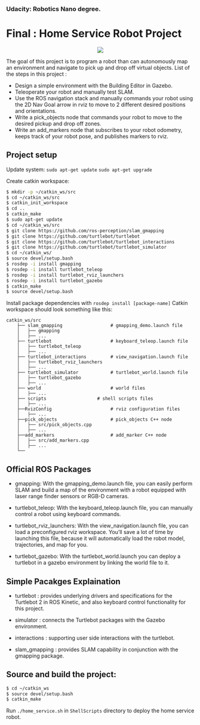 ### Udacity: Robotics Nano degree.   
# Final : Home Service Robot Project

<p align="center">
  <img src="home_service2.gif">
</p> 

The goal of this project is to program a robot than can autonomously map an environment and navigate to pick up and drop off virtual objects. List of the steps in this project :

* Design a simple environment with the Building Editor in Gazebo.
* Teleoperate your robot and manually test SLAM.
* Use the ROS navigation stack and manually commands your robot using the 2D Nav Goal arrow in rviz to move to 2 different desired positions and orientations.
* Write a pick_objects node that commands your robot to move to the desired pickup and drop off zones.
* Write an add_markers node that subscribes to your robot odometry, keeps track of your robot pose, and publishes markers to rviz.

## Project setup 

Update system:
`sudo apt-get update`
`sudo apt-get upgrade`


Create catkin workspace:
```sh
$ mkdir -p ~/catkin_ws/src
$ cd ~/catkin_ws/src
$ catkin_init_workspace
$ cd ..
$ catkin_make
$ sudo apt-get update
$ cd ~/catkin_ws/src
$ git clone https://github.com/ros-perception/slam_gmapping
$ git clone https://github.com/turtlebot/turtlebot
$ git clone https://github.com/turtlebot/turtlebot_interactions
$ git clone https://github.com/turtlebot/turtlebot_simulator
$ cd ~/catkin_ws/
$ source devel/setup.bash
$ rosdep -i install gmapping
$ rosdep -i install turtlebot_teleop
$ rosdep -i install turtlebot_rviz_launchers
$ rosdep -i install turtlebot_gazebo
$ catkin_make
$ source devel/setup.bash
```
Install package dependencies with `rosdep install [package-name]`
Catkin workspace should look something like this:
```
catkin_ws/src
    ├── slam_gmapping                  # gmapping_demo.launch file                   
    │   ├── gmapping
    │   ├── ...
    ├── turtlebot                      # keyboard_teleop.launch file
    │   ├── turtlebot_teleop
    │   ├── ...
    ├── turtlebot_interactions         # view_navigation.launch file      
    │   ├── turtlebot_rviz_launchers
    │   ├── ...
    ├── turtlebot_simulator            # turtlebot_world.launch file 
    │   ├── turtlebot_gazebo
    │   ├── ...
    ├── world                          # world files
    │   ├── ...
    ├── scripts                   # shell scripts files
    │   ├── ...
    ├──RvizConfig                      # rviz configuration files
    │   ├── ...
    ├──pick_objects                    # pick_objects C++ node
    │   ├── src/pick_objects.cpp
    │   ├── ...
    ├──add_markers                     # add_marker C++ node
    │   ├── src/add_markers.cpp
    │   ├── ...
    └──
```

## Official ROS Packages
* gmapping: With the gmapping_demo.launch file, you can easily perform SLAM and build a map of the environment with a robot equipped with laser range finder sensors or RGB-D cameras.  

* turtlebot_teleop: With the keyboard_teleop.launch file, you can manually control a robot using keyboard commands.   

* turtlebot_rviz_launchers: With the view_navigation.launch file, you can load a preconfigured rviz workspace. You’ll save a lot of time by launching this file, because it will automatically load the robot model, trajectories, and map for you.   

* turtlebot_gazebo: With the turtlebot_world.launch you can deploy a turtlebot in a gazebo environment by linking the world file to it.   

## Simple Pacakges Explaination
* turtlebot : provides underlying drivers and specifications for the Turtlebot 2 in ROS Kinetic, and also keyboard control functionality for this project.   

* simulator : connects the Turtlebot packages with the Gazebo environment.   

* interactions : supporting user side interactions with the turtlebot.   

* slam_gmapping : provides SLAM capability in conjunction with the gmapping package.   


## Source and build the project:
```sh
$ cd ~/catkin_ws
$ source devel/setup.bash
$ catkin_make
```
Run `./home_service.sh` in `ShellScripts` directory to deploy the home service robot.
